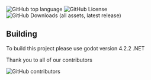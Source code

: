 ![GitHub top language](https://img.shields.io/github/languages/top/A-Boring-Square/OpenEdit) ![GitHub License](https://img.shields.io/github/license/A-Boring-Square/OpenEdit) ![GitHub Downloads (all assets, latest release)](https://img.shields.io/github/downloads/A-Boring-Square/OpenEdit/latest/total) 

## Building
To build this project please use godot version 4.2.2 .NET

Thank you to all of our contributors


![GitHub contributors](https://img.shields.io/github/contributors/A-Boring-Square/OpenEdit)

